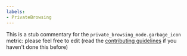 ```yaml
---
labels:
- PrivateBrowsing
---
```

This is a stub commentary for the `private_browsing_mode.garbage_icon` metric: please feel free to edit (read the
[contributing guidelines](https://github.com/mozilla/glean-annotations/blob/main/CONTRIBUTING.md)
if you haven't done this before)
